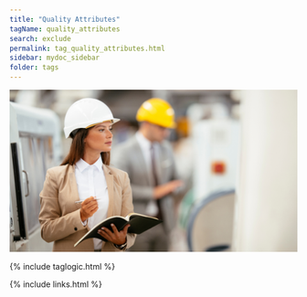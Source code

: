 ```yaml
---
title: "Quality Attributes"
tagName: quality_attributes
search: exclude
permalink: tag_quality_attributes.html
sidebar: mydoc_sidebar
folder: tags
---
```


![Quality Attributes](media/quality_attributes_m_001.png)

{% include taglogic.html %}

{% include links.html %}